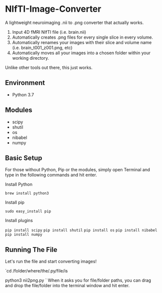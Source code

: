 # NIfTI-Image-Converter
A lightweight neuroimaging .nii to .png converter that actually works. 


1. Input 4D fMRI NIfTI file (i.e. brain.nii)
2. Automatically creates .png files for every single slice in every volume.
3. Automatically renames your images with their slice and volume name (i.e. brain_t001_z001.png, etc)
4. Automatically moves all your images into a chosen folder within your working directory.

Unlike other tools out there, this just works.

## Environment
* Python 3.7

## Modules 
* scipy
* shutil
* os
* nibabel
* numpy

## Basic Setup

For those without Python, Pip or the modules, simply open Terminal and type in the following commands and hit enter.

Install Python

`brew install python3`

Install pip

`sudo easy_install pip`

Install plugins

`pip install scipy`
`pip install shutil`
`pip install os`
`pip install nibabel`
`pip install numpy`

## Running The File

Let's run the file and start converting images!

`cd /folder/where/the/.py/file/is

python3 nii2png.py
`
When it asks you for file/folder paths, you can drag and drop the file/folder into the terminal window and hit enter.
